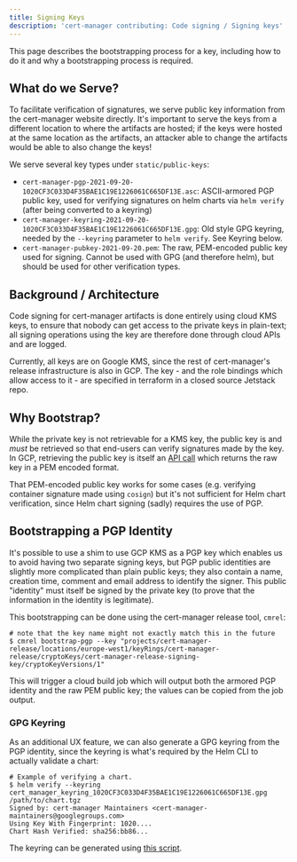 ```yaml
---
title: Signing Keys
description: 'cert-manager contributing: Code signing / Signing keys'
---
```


This page describes the bootstrapping process for a key, including how to do it and why a bootstrapping
process is required.

## What do we Serve?

To facilitate verification of signatures, we serve public key information from the cert-manager website
directly. It's important to serve the keys from a different location to where the artifacts are hosted; if the
keys were hosted at the same location as the artifacts, an attacker able to change the artifacts would be able
to also change the keys!

We serve several key types under `static/public-keys`:

- `cert-manager-pgp-2021-09-20-1020CF3C033D4F35BAE1C19E1226061C665DF13E.asc`: ASCII-armored PGP public key, used for verifying signatures on helm charts via `helm verify` (after being converted to a keyring)
- `cert-manager-keyring-2021-09-20-1020CF3C033D4F35BAE1C19E1226061C665DF13E.gpg`: Old style GPG keyring, needed by the `--keyring` parameter to `helm verify`. See Keyring below.
- `cert-manager-pubkey-2021-09-20.pem`: The raw, PEM-encoded public key used for signing. Cannot be used with GPG (and therefore helm), but should be used for other verification types.

## Background / Architecture

Code signing for cert-manager artifacts is done entirely using cloud KMS keys, to ensure that nobody
can get access to the private keys in plain-text; all signing operations using the key are therefore
done through cloud APIs and are logged.

Currently, all keys are on Google KMS, since the rest of cert-manager's release infrastructure is also
in GCP. The key - and the role bindings which allow access to it - are specified in terraform in a closed
source Jetstack repo.

## Why Bootstrap?

While the private key is not retrievable for a KMS key, the public key is and _must_ be retrieved so that
end-users can verify signatures made by the key. In GCP, retrieving the public key is itself an
[API call](https://cloud.google.com/kms/docs/reference/rest/v1/projects.locations.keyRings.cryptoKeys.cryptoKeyVersions/getPublicKey)
which returns the raw key in a PEM encoded format.

That PEM-encoded public key works for some cases (e.g. verifying container signature made using `cosign`) but
it's not sufficient for Helm chart verification, since Helm chart signing (sadly) requires the use of PGP.

## Bootstrapping a PGP Identity

It's possible to use a shim to use GCP KMS as a PGP key which enables us to avoid having two separate signing keys,
but PGP public identities are slightly more complicated than plain public keys; they also contain a name,
creation time, comment and email address to identify the signer. This public "identity" must itself be signed by the
private key (to prove that the information in the identity is legitimate).

This bootstrapping can be done using the cert-manager release tool, `cmrel`:

```console
# note that the key name might not exactly match this in the future
$ cmrel bootstrap-pgp --key "projects/cert-manager-release/locations/europe-west1/keyRings/cert-manager-release/cryptoKeys/cert-manager-release-signing-key/cryptoKeyVersions/1"
```

This will trigger a cloud build job which will output both the armored PGP identity and the raw PEM public key; the values
can be copied from the job output.

### GPG Keyring

As an additional UX feature, we can also generate a GPG keyring from the PGP identity, since the keyring is what's required
by the Helm CLI to actually validate a chart:

```console
# Example of verifying a chart.
$ helm verify --keyring cert_manager_keyring_1020CF3C033D4F35BAE1C19E1226061C665DF13E.gpg /path/to/chart.tgz
Signed by: cert-manager Maintainers <cert-manager-maintainers@googlegroups.com>
Using Key With Fingerprint: 1020....
Chart Hash Verified: sha256:bb86...
```

The keyring can be generated using [this script](https://github.com/cert-manager/release/blob/a219e18b2e64ef078bf73b3641d589b43d1fccb8/hack/helm_keyring.sh).